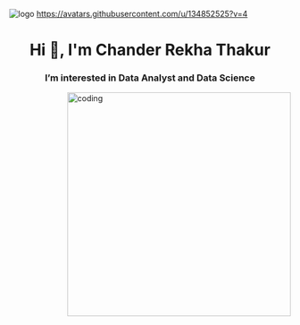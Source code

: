 ![logo](https://avatars.githubusercontent.com/u/134852525?v=4)
https://avatars.githubusercontent.com/u/134852525?v=4
<h1 align="center">Hi 👋, I'm Chander Rekha Thakur</h1>
<h3 align="center">I’m interested in Data Analyst and Data Science</h3>

<img align="right" alt="coding" width="400" src="https://user-images.githubusercontent.com/55389276/140866485-8fb1c876-9a8f-4d6a-98dc-08c4981eaf70.gif">



